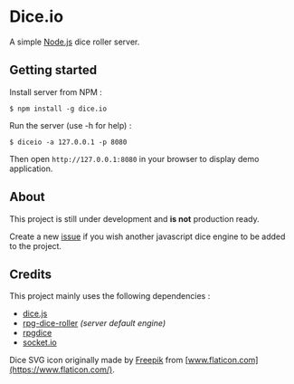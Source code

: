 # Dice.io

A simple [Node.js](https://nodejs.org) dice roller server.

## Getting started

Install server from NPM :

```shell
$ npm install -g dice.io
```

Run the server (use -h for help) :

```shell
$ diceio -a 127.0.0.1 -p 8080
```

Then open `http://127.0.0.1:8080` in your browser to display demo application.

## About

This project is still under development and __is not__ production ready.

Create a new [issue](https://github.com/tpftg/dice.io/issues) if you wish another javascript dice engine to be added to the project.

## Credits

This project mainly uses the following dependencies :

* [dice.js](https://github.com/lordnull/dice.js)
* [rpg-dice-roller](https://github.com/GreenImp/rpg-dice-roller) _(server default engine)_
* [rpgdice](https://github.com/Morgul/rpgdice)
* [socket.io](https://github.com/socketio/socket.io)

Dice SVG icon originally made by [Freepik](https://www.flaticon.com/authors/freepik) from [www.flaticon.com](https://www.flaticon.com/).
